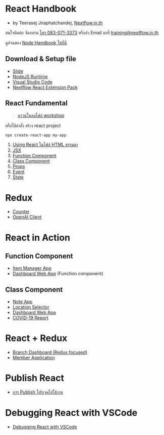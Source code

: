 
# React Handbook

- by Teerasej Jiraphatchandej, [Nextflow.in.th](https://www.nextflow.in.th)

สนใจติดต่อ จัดอบรม [โทร 083-071-3373](tel:083-071-3373) หรือส่ง Email มาที่ [training@nextflow.in.th](mailto:training@nextflow.in.th)

ดูส่วนของ [Node Handbook ได้ที่นี่](https://github.com/teerasej/node-handbook/)

## Download & Setup file

- [Slide](https://www.dropbox.com/s/f5pjh83hdu97wai/ReactJS.pdf?dl=0)
- [NodeJS Runtime](https://nodejs.org/en/)
- [Visual Studio Code](https://code.visualstudio.com/)
- [Nextflow React Extension Pack](https://marketplace.visualstudio.com/items?itemName=teerasej.nextflow-react-native-pack)

## React Fundamental 

> [ดาวน์โหลดไฟล์ workshop](https://www.dropbox.com/s/3dsxeez9judzk7j/fundamental2020.zip?dl=0)

หรือใช้คำสั่ง สร้าง react project

```bash
npx create-react-app my-app
```

1. [Using React ในไฟล์ HTML ธรรมดา](/using-react.md)
2. [JSX](/jsx.md)
3. [Function Component](/function-component.md)
4. [Class Component](/class-component.md)
5. [Props](/props.md)
6. [Event](/event.md)
7. [State](/state.md)

# Redux 

- [Counter](/practice/counter/readme.md)
- [OpenAI Client](/practice/openai/readme.md)


# React in Action 

## Function Component 

- [Item Manager App](/practice/item-manager-app/readme.md)
- [Dashboard Web App](practice/dashboard-app-function-component/readme.md) (Function component)

## Class Component

- [Note App](/practice/note-app-saga/readme.md)
- [Location Selector](/practice/location-selector/readme.md)
- [Dashboard Web App](practice/dashboard-app/readme.md)
- [COVID-19 Report](practice/covid-today/readme.md)

# React + Redux 

- [Branch Dashboard (Redux focused)](practice/dashboard-app-redux-focus/readme.md)
- [Member Application](practice/member-app/readme.md)

# Publish React

- [การ Publish โปรเจคไปใช้งาน](publish.md) 

# Debugging React with VSCode

- [Debugging React with VSCode](/debugging.md)
